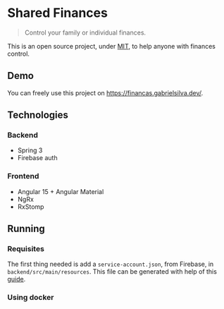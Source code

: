 # Shared Finances

> Control your family or individual finances.

This is an open source project, under [MIT](/LICENSE), to help anyone with finances control.

## Demo

You can freely use this project on https://financas.gabrielsilva.dev/.

## Technologies

### Backend
- Spring 3
- Firebase auth

### Frontend
- Angular 15 + Angular Material
- NgRx
- RxStomp

## Running

### Requisites

The first thing needed is add a `service-account.json`, from Firebase, in `backend/src/main/resources`. This file can be
generated with help of
this [guide](https://sharma-vikashkr.medium.com/firebase-how-to-setup-a-firebase-service-account-836a70bb6646).

### Using docker
